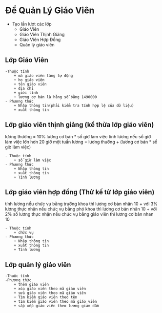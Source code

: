 # Đề Quản Lý Giáo Viên

- Tạo lần lượt các lớp
  - Giáo Viên
  - Giáo Viên Thịnh Giảng
  - Giáo Viên Hợp Đồng
  - Quản lý giáo viên

## Lớp Giáo Viên

    -Thuộc tính
        + mã giáo viên tăng tự động
        + họ giáo viên
        + tên giáo viên
        + địa chỉ
        + giới tính
        + lương cơ bản là hằng số bằng 1490000
    - Phương thức
        + Nhập thông tin(phải kiểm tra tính hợp lệ của dữ liệu)
        + xuất thông tin

## Lớp giáo viên thịnh giảng (kế thừa lớp giáo viên)

lương thưởng = 10% lương cơ bản \* số giờ làm việc
tính lương nếu số giờ làm việc lớn hơn 20 giờ một tuần lương = lương thưởng + (lương cơ bản \* số giờ làm việc)

    - Thuộc tính
        + số giờ làm việc
    - Phương thức
        + Nhập thông tin
        + xuất thông tin
        + Tính lương

## Lớp giáo viên hợp đồng (Thừ kế từ lớp giáo viên)

tính lương nếu chức vụ bằng trưởng khoa thì lương cơ bản nhân 10 + với 3% lương thực nhận
nếu chức vụ bằng phó khoa thì lương cơ bản nhân 10 + với 2% số lương thực nhận
nếu chức vụ bằng giáo viên thì lương cơ bản nhan 10

    - Thuộc tính
        + chức vụ
    - Phương thức
        + Nhập thông tin
        + xuất thông tin
        + Tính lương

## Lớp quản lý giáo viên

    -Thuộc tính
    -Phương thức
        + thêm giáo viên
        + xóa giáo viên theo mã giáo viên
        + sửa giáo viên theo mã giáo viên
        + Tìm kiếm giáo viên theo tên
        + tìm kiếm giáo viên theo mã giáo viên
        + sắp xếp giáo viên theo lương giảm dần
